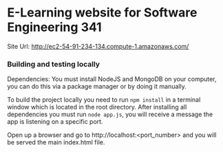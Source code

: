 # E-Learning website for Software Engineering 341

Site Url: http://ec2-54-91-234-134.compute-1.amazonaws.com/


### Building and testing locally

Dependencies: You must install NodeJS and MongoDB on your computer, you can do this via a package manager or by doing it manually.

To build the project locally you need to run `npm install` in a terminal window which is located in the root directory.
After installing all dependencies you must run `node app.js`, you will receive a message the app is listening on
a specific port.

Open up a browser and go to http://localhost:<port_number> and you will be served the main index.html file.
